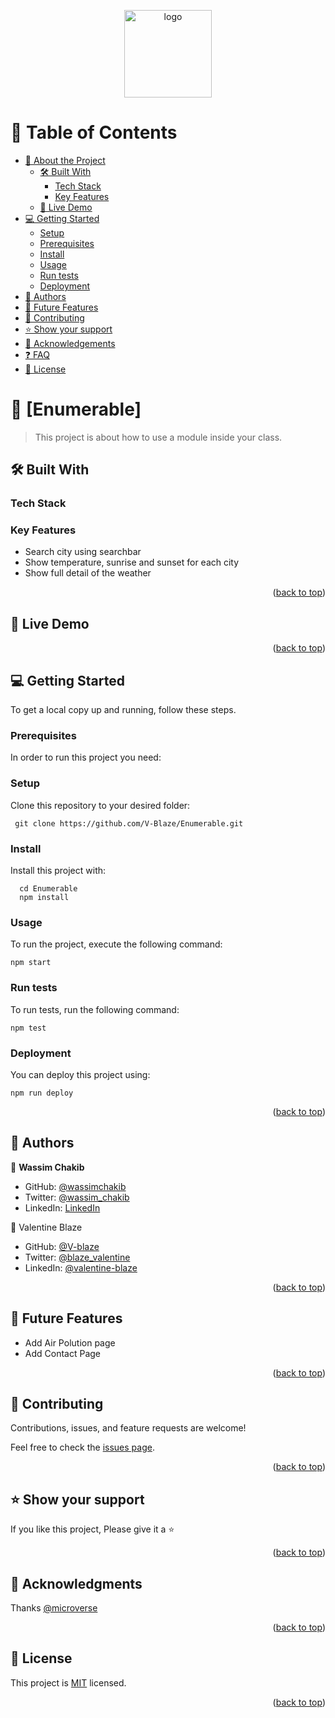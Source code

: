 <a name="readme-top"></a>

<div align="center">
  <img src="murple_logo.png" alt="logo" width="140"  height="auto" />
  <br/>
</div>

<!-- TABLE OF CONTENTS -->

# 📗 Table of Contents

- [📖 About the Project](#about-project)
  - [🛠 Built With](#built-with)
    - [Tech Stack](#tech-stack)
    - [Key Features](#key-features)
  - [🚀 Live Demo](#live-demo)
- [💻 Getting Started](#getting-started)
  - [Setup](#setup)
  - [Prerequisites](#prerequisites)
  - [Install](#install)
  - [Usage](#usage)
  - [Run tests](#run-tests)
  - [Deployment](#triangular_flag_on_post-deployment)
- [👥 Authors](#authors)
- [🔭 Future Features](#future-features)
- [🤝 Contributing](#contributing)
- [⭐️ Show your support](#support)
- [🙏 Acknowledgements](#acknowledgements)
- [❓ FAQ](#faq)
- [📝 License](#license)

<!-- PROJECT DESCRIPTION -->

# 📖 [Enumerable] <a name="about-project"></a>

> This project is about how to use a module inside your class.

## 🛠 Built With <a name="built-with"></a>

### Tech Stack <a name="tech-stack"></a>

<!-- > Describe the tech stack and include only the relevant sections that apply to your project. -->

<!-- <details>
  <summary>Server</summary>
  <ul>
    <li><a href="https://expressjs.com/">Express.js</a></li>
  </ul>
</details>

<details>
<summary>Database</summary>
  <ul>
    <li><a href="https://www.postgresql.org/">PostgreSQL</a></li>
  </ul>
</details> -->

<!-- Features -->

### Key Features <a name="key-features"></a>

<!-- > Describe between 1-3 key features of the application. -->

- Search city using searchbar
- Show temperature, sunrise and sunset for each city
- Show full detail of the weather

<p align="right">(<a href="#readme-top">back to top</a>)</p>

<!-- LIVE DEMO -->

## 🚀 Live Demo <a name="live-demo"></a>

<!-- > Add a link to your deployed project. -->


<p align="right">(<a href="#readme-top">back to top</a>)</p>

<!-- GETTING STARTED -->

## 💻 Getting Started <a name="getting-started"></a>

<!-- > Describe how a new developer could make use of your project. -->

To get a local copy up and running, follow these steps.

### Prerequisites

In order to run this project you need:

### Setup

Clone this repository to your desired folder:

```
 git clone https://github.com/V-Blaze/Enumerable.git
```

### Install

Install this project with:

```
  cd Enumerable
  npm install
```


### Usage

To run the project, execute the following command:

```
npm start
```

### Run tests

To run tests, run the following command:

```
npm test
```

### Deployment

You can deploy this project using:

```
npm run deploy
```

<p align="right">(<a href="#readme-top">back to top</a>)</p>

<!-- AUTHORS -->

## 👥 Authors <a name="authors"></a>

<!-- > Mention all of the collaborators of this project. -->

👤 **Wassim Chakib**

- GitHub: [@wassimchakib](https://github.com/wassimchakib)
- Twitter: [@wassim_chakib](https://twitter.com/wassim_chakib)
- LinkedIn: [LinkedIn](https://www.linkedin.com/in/wassimchakib/)

👤 Valentine Blaze

- GitHub: [@V-blaze](https://github.com/V-Blaze)
- Twitter: [@blaze_valentine](https://twitter.com/blaze_valentine)
- LinkedIn: [@valentine-blaze](https://www.linkedin.com/in/valentine-blaze/)


<p align="right">(<a href="#readme-top">back to top</a>)</p>

<!-- FUTURE FEATURES -->

 ## 🔭 Future Features <a name="future-features"></a> 

<!-- > Describe 1 - 3 features you will add to the project. -->

- Add Air Polution page
- Add Contact Page

<p align="right">(<a href="#readme-top">back to top</a>)</p>

<!-- CONTRIBUTING -->

## 🤝 Contributing <a name="contributing"></a>

Contributions, issues, and feature requests are welcome!

Feel free to check the [issues page](../../issues/).

<p align="right">(<a href="#readme-top">back to top</a>)</p>

<!-- SUPPORT -->

 ## ⭐️ Show your support <a name="support"></a> 

If you like this project, Please give it a ⭐️

<p align="right">(<a href="#readme-top">back to top</a>)</p>

<!-- ACKNOWLEDGEMENTS -->

 ## 🙏 Acknowledgments <a name="acknowledgements"></a>

Thanks [@microverse](https://www.microverse.org/)

<p align="right">(<a href="#readme-top">back to top</a>)</p>

<!-- FAQ (optional) -->

<!-- ## ❓ FAQ <a name="faq"></a>-->

<!-- > Add at least 2 questions new developers would ask when they decide to use your project.

- **[Question_1]**

  - [Answer_1]

- **[Question_2]**

  - [Answer_2] -->

<!-- LICENSE -->

## 📝 License <a name="license"></a>

This project is [MIT](./LICENSE) licensed.

<p align="right">(<a href="#readme-top">back to top</a>)</p>
